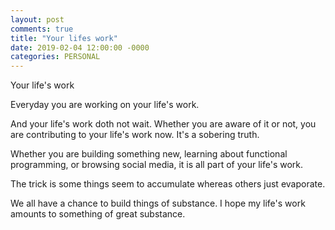 ```yaml
---
layout: post
comments: true
title: "Your lifes work"
date: 2019-02-04 12:00:00 -0000
categories: PERSONAL
---
```


Your life's work

Everyday you are working on your life's work.

And your life's work doth not wait. Whether you are aware of it or not, you are contributing to your life's work now. It's a sobering truth.

Whether you are building something new, learning about functional programming, or browsing social media, it is all part of your life's work.

The trick is some things seem to accumulate whereas others just evaporate.

We all have a chance to build things of substance. I hope my life's work amounts to something of great substance.

